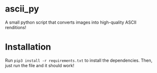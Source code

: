 # ascii_py
A small python script that converts images into high-quality ASCII renditions!

# Installation
Run `pip3 install -r requirements.txt` to install the dependencies. Then, just run the file and it should work!
